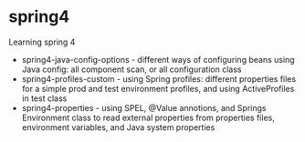 # spring4

Learning spring 4

- spring4-java-config-options - different ways of configuring beans using Java config: all component scan, or all configuration class
- spring4-profiles-custom - using Spring profiles: different properties files for a simple prod and test environment profiles, and using ActiveProfiles in test class 
- spring4-properties - using SPEL, @Value annotions, and Springs Environment class to read external properties from properties files, environment variables, and Java system properties
